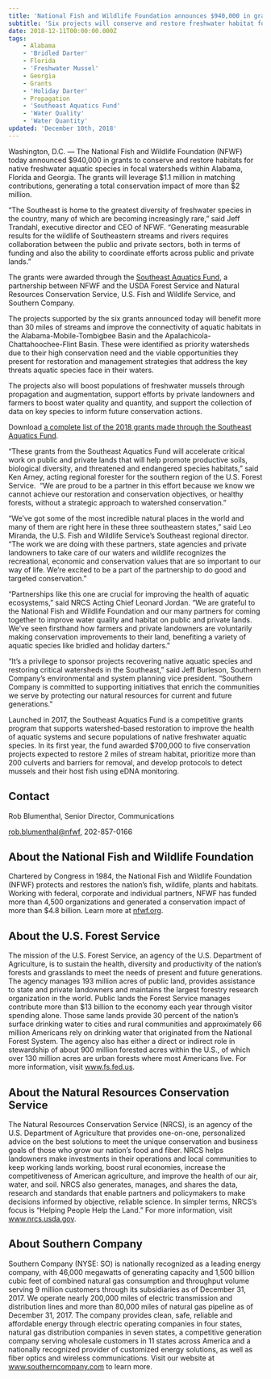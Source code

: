 ```yaml
---
title: 'National Fish and Wildlife Foundation announces $940,000 in grants from Southeast Aquatics Fund'
subtitle: 'Six projects will conserve and restore freshwater habitat for native aquatic species'
date: 2018-12-11T00:00:00.000Z
tags:
    - Alabama
    - 'Bridled Darter'
    - Florida
    - 'Freshwater Mussel'
    - Georgia
    - Grants
    - 'Holiday Darter'
    - Propagation
    - 'Southeast Aquatics Fund'
    - 'Water Quality'
    - 'Water Quantity'
updated: 'December 10th, 2018'
---
```


Washington, D.C. &mdash; The National Fish and Wildlife Foundation (NFWF) today announced $940,000 in grants to conserve and restore habitats for native freshwater aquatic species in focal watersheds within Alabama, Florida and Georgia. The grants will leverage $1.1 million in matching contributions, generating a total conservation impact of more than $2 million.

“The Southeast is home to the greatest diversity of freshwater species in the country, many of which are becoming increasingly rare,” said Jeff Trandahl, executive director and CEO of NFWF. “Generating measurable results for the wildlife of Southeastern streams and rivers requires collaboration between the public and private sectors, both in terms of funding and also the ability to coordinate efforts across public and private lands.”

The grants were awarded through the [Southeast Aquatics Fund](https://www.nfwf.org/seaquatics/Pages/home.aspx), a partnership between NFWF and the USDA Forest Service and Natural Resources Conservation Service, U.S. Fish and Wildlife Service, and Southern Company.

The projects supported by the six grants announced today will benefit more than 30 miles of streams and improve the connectivity of aquatic habitats in the Alabama-Mobile-Tombigbee Basin and the Apalachicola-Chattahoochee-Flint Basin. These were identified as priority watersheds due to their high conservation need and the viable opportunities they present for restoration and management strategies that address the key threats aquatic species face in their waters.

The projects also will boost populations of freshwater mussels through propagation and augmentation, support efforts by private landowners and farmers to boost water quality and quantity, and support the collection of data on key species to inform future conservation actions.

Download [a complete list of the 2018 grants made through the Southeast Aquatics Fund](https://www.nfwf.org/seaquatics/Documents/2018grantslate.pdf).

“These grants from the Southeast Aquatics Fund will accelerate critical work on public and private lands that will help promote productive soils, biological diversity, and threatened and endangered species habitats,” said Ken Arney, acting regional forester for the southern region of the U.S. Forest Service.  “We are proud to be a partner in this effort because we know we cannot achieve our restoration and conservation objectives, or healthy forests, without a strategic approach to watershed conservation.”

“We’ve got some of the most incredible natural places in the world and many of them are right here in these three southeastern states,” said Leo Miranda, the U.S. Fish and Wildlife Service’s Southeast regional director. “The work we are doing with these partners, state agencies and private landowners to take care of our waters and wildlife recognizes the recreational, economic and conservation values that are so important to our way of life. We’re excited to be a part of the partnership to do good and targeted conservation.”

“Partnerships like this one are crucial for improving the health of aquatic ecosystems,” said NRCS Acting Chief Leonard Jordan. “We are grateful to the National Fish and Wildlife Foundation and our many partners for coming together to improve water quality and habitat on public and private lands. We’ve seen firsthand how farmers and private landowners are voluntarily making conservation improvements to their land, benefiting a variety of aquatic species like bridled and holiday darters.”

“It’s a privilege to sponsor projects recovering native aquatic species and restoring critical watersheds in the Southeast,” said Jeff Burleson, Southern Company’s environmental and system planning vice president. “Southern Company is committed to supporting initiatives that enrich the communities we serve by protecting our natural resources for current and future generations.”

Launched in 2017, the Southeast Aquatics Fund is a competitive grants program that supports watershed-based restoration to improve the health of aquatic systems and secure populations of native freshwater aquatic species. In its first year, the fund awarded $700,000 to five conservation projects expected to restore 2 miles of stream habitat, prioritize more than 200 culverts and barriers for removal, and develop protocols to detect mussels and their host fish using eDNA monitoring.

## Contact

Rob Blumenthal, Senior Director, Communications

[rob.blumenthal@nfwf](mailto:rob.blumenthal@nfwf), 202-857-0166

## About the National Fish and Wildlife Foundation

Chartered by Congress in 1984, the National Fish and Wildlife Foundation (NFWF) protects and restores the nation’s fish, wildlife, plants and habitats. Working with federal, corporate and individual partners, NFWF has funded more than 4,500 organizations and generated a conservation impact of more than $4.8 billion. Learn more at [nfwf.org](https://www.nfwf.org).

## About the U.S. Forest Service

The mission of the U.S. Forest Service, an agency of the U.S. Department of Agriculture, is to sustain the health, diversity and productivity of the nation’s forests and grasslands to meet the needs of present and future generations. The agency manages 193 million acres of public land, provides assistance to state and private landowners and maintains the largest forestry research organization in the world. Public lands the Forest Service manages contribute more than $13 billion to the economy each year through visitor spending alone. Those same lands provide 30 percent of the nation’s surface drinking water to cities and rural communities and approximately 66 million Americans rely on drinking water that originated from the National Forest System. The agency also has either a direct or indirect role in stewardship of about 900 million forested acres within the U.S., of which over 130 million acres are urban forests where most Americans live. For more information, visit www.fs.fed.us.

## About the Natural Resources Conservation Service

The Natural Resources Conservation Service (NRCS), is an agency of the U.S. Department of Agriculture that provides one-on-one, personalized advice on the best solutions to meet the unique conservation and business goals of those who grow our nation’s food and fiber. NRCS helps landowners make investments in their operations and local communities to keep working lands working, boost rural economies, increase the competitiveness of American agriculture, and improve the health of our air, water, and soil. NRCS also generates, manages, and shares the data, research and standards that enable partners and policymakers to make decisions informed by objective, reliable science. In simpler terms, NRCS’s focus is “Helping People Help the Land.” For more information, visit www.nrcs.usda.gov.

## About Southern Company

Southern Company (NYSE: SO) is nationally recognized as a leading energy company, with 46,000 megawatts of generating capacity and 1,500 billion cubic feet of combined natural gas consumption and throughput volume serving 9 million customers through its subsidiaries as of December 31, 2017. We operate nearly 200,000 miles of electric transmission and distribution lines and more than 80,000 miles of natural gas pipeline as of December 31, 2017.
The company provides clean, safe, reliable and affordable energy through electric operating companies in four states, natural gas distribution companies in seven states, a competitive generation company serving wholesale customers in 11 states across America and a nationally recognized provider of customized energy solutions, as well as fiber optics and wireless communications. Visit our website at www.southerncompany.com to learn more.
